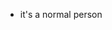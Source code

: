 - it's a normal person

<!---
Decrabbityyy/Decrabbityyy is a ✨ special ✨ repository because its `README.md` (this file) appears on your GitHub profile.
You can click the Preview link to take a look at your changes.
--->
